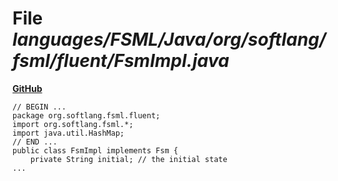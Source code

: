 # File _languages/FSML/Java/org/softlang/fsml/fluent/FsmImpl.java_
**[GitHub](https://github.com/softlang/yas/blob/master/languages/FSML/Java/org/softlang/fsml/fluent/FsmImpl.java)**
```
// BEGIN ...
package org.softlang.fsml.fluent;
import org.softlang.fsml.*;
import java.util.HashMap;
// END ...
public class FsmImpl implements Fsm {
	private String initial; // the initial state
...
```
